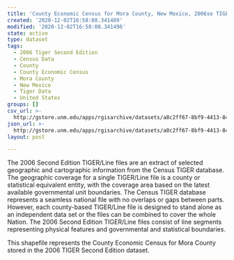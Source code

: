 ```yaml
---
title: 'County Economic Census for Mora County, New Mexico, 2006se TIGER'
created: '2020-12-02T16:58:08.341489'
modified: '2020-12-02T16:58:08.341496'
state: active
type: dataset
tags:
  - 2006 Tiger Second Edition
  - Census Data
  - County
  - County Economic Census
  - Mora County
  - New Mexico
  - Tiger Data
  - United States
groups: []
csv_url: >-
  http://gstore.unm.edu/apps/rgisarchive/datasets/a8c2ff67-8bf9-4413-84a0-d1a0b1152272/tgr2006se_mora_ctyec.derived.csv
json_url: >-
  http://gstore.unm.edu/apps/rgisarchive/datasets/a8c2ff67-8bf9-4413-84a0-d1a0b1152272/tgr2006se_mora_ctyec.derived.json
layout: post

---
```

The 2006 Second Edition TIGER/Line files are an extract of selected geographic and cartographic information from the Census TIGER database.  The geographic coverage for a single TIGER/Line file is a county or statistical equivalent entity, with the coverage area based on the latest available governmental unit boundaries. The Census TIGER database represents a seamless national file with no overlaps or gaps between parts.  However, each county-based TIGER/Line file is designed to stand alone as an independent data set or the files can be combined to cover the whole Nation.  The 2006 Second Edition  TIGER/Line files consist of line segments representing physical features and governmental and statistical boundaries.  

This shapefile represents the County Economic Census for Mora County stored in the 2006 TIGER Second Edition dataset.
